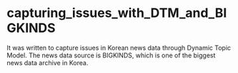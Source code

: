# capturing_issues_with_DTM_and_BIGKINDS
It was written to capture issues in Korean news data through Dynamic Topic Model. The news data source is BIGKINDS, which is one of the biggest news data archive in Korea.
